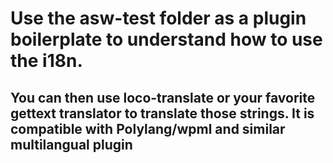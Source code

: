 # Use the asw-test folder as a plugin boilerplate to understand how to use the i18n.

## You can then use loco-translate or your favorite gettext translator to translate those strings. It is compatible with Polylang/wpml and similar multilangual plugin
